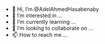 - 👋 Hi, I’m @AdelAhmedHasabenaby
- 👀 I’m interested in ...
- 🌱 I’m currently learning ...
- 💞️ I’m looking to collaborate on ...
- 📫 How to reach me ...

<!---
AdelAhmedHasabenaby/AdelAhmedHasabenaby is a ✨ special ✨ repository because its `README.md` (this file) appears on your GitHub profile.
You can click the Preview link to take a look at your changes.
--->
